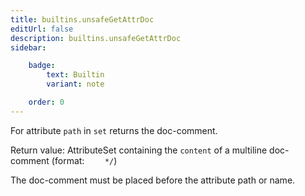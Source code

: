 ```yaml
---
title: builtins.unsafeGetAttrDoc
editUrl: false
description: builtins.unsafeGetAttrDoc
sidebar:

    badge:
        text: Builtin
        variant: note

    order: 0
---
```


For attribute `path` in `set` returns the doc-comment.

Return value: AttributeSet containing the `content` of a multiline doc-comment (format: `    */`)

The doc-comment must be placed before the attribute path or name.



